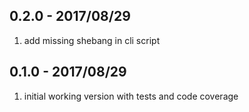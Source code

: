 ## 0.2.0 - 2017/08/29

1. add missing shebang in cli script


## 0.1.0 - 2017/08/29

1. initial working version with tests and code coverage
